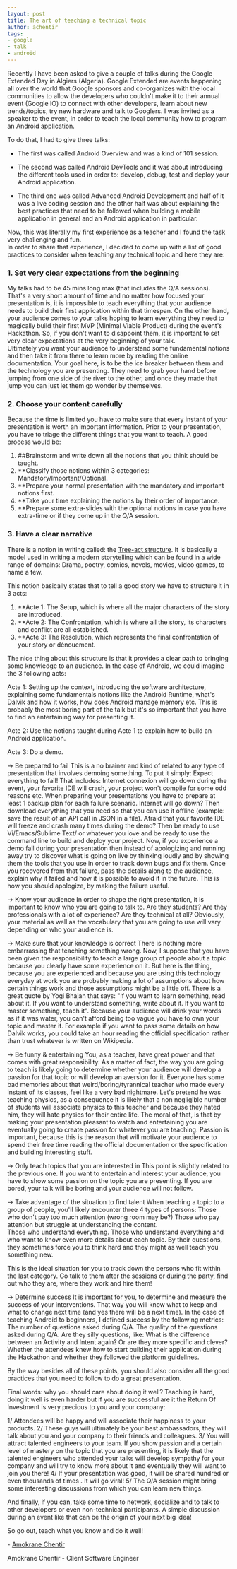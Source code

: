 ```yaml
---
layout: post
title: The art of teaching a technical topic
author: achentir
tags:
- google
- talk
- android
---
```


Recently I have been asked to give a couple of talks during the Google Extended 
Day in Algiers (Algeria). Google Extended are events happening all over the world 
that Google sponsors and co-organizes with the local communities to allow the developers 
who couldn't make it to their annual event (Google IO) to connect with other developers, 
learn about new trends/topics, try new hardware and talk to Googlers. 
I was invited as a speaker to the event, in order to teach the local community how to 
program an Android application. 

To do that, I had to give three talks: 

 * The first was called Android Overview and was a kind of 101 session. 

 * The second was called Android DevTools and it was about introducing the different tools
   used in order to: develop, debug, test and deploy your Android application.

 * The third one was called Advanced Android Development and half of it was a live coding 
   session and the other half was about explaining the best practices that need to be 
   followed when building a mobile application in general and an Android application 
   in particular.

Now, this was literally my first experience as a teacher and I found the task very challenging and fun.  
In order to share that experience, I decided to come up with a list of good practices to consider when 
teaching any technical topic and here they are:

### 1. Set very clear expectations from the beginning
My talks had to be 45 mins long max (that includes the Q/A sessions). That's a very short amount of time and 
no matter how focused your presentation is, it is impossible to teach everything that your audience  needs to 
build their first application within that timespan. On the other hand, your audience comes to your talks hoping 
to learn everything they need to magically build their first MVP (Minimal Viable Product) during the event's Hackathon. 
So, if you don't want to disappoint them, it is important to set very clear expectations at the very beginning of your talk.  
Ultimately you want your audience to understand some fundamental notions and then take it from there to learn more by reading 
the online documentation. Your goal here, is to be the ice breaker between them and the technology you are presenting. They need 
to grab your hand before jumping from one side of the river to the other, and once they made that jump you can just let them go
 wonder by themselves.

### 2. Choose your content carefully
Because the time is limited you have to make sure that every instant of your presentation is worth an important information. 
Prior to your presentation, you have to triage the different things that you want to teach. A good process would be:

1. ##Brainstorm and write down all the notions that you think should be taught.
1. **Classify those notions within 3 categories: Mandatory/Important/Optional. 
1. **Prepare your normal presentation with the mandatory and important notions first. 
1. **Take your time explaining the notions by their order of importance.
1. **Prepare some extra-slides with the optional notions in case you have extra-time or if they come up in the Q/A session.

### 3. Have a clear narrative
There is a notion in writing called: the [Tree-act structure](http://en.wikipedia.org/wiki/Three-act_structure). It is basically a 
model used in writing a modern storytelling which can be found in a wide range of domains: Drama, poetry, comics, novels, movies, 
video games, to name a few.

This notion basically states that to tell a good story we have to structure it in 3 acts:

1. **Acte 1: The Setup, which is where all the major characters of the story are introduced.
2. **Acte 2: The Confrontation, which is where all the story, its characters and conflict are all established.
3. **Acte 3: The Resolution, which represents the final confrontation of your story or dénouement.

The nice thing about this structure is that it provides a clear path to bringing some knowledge to an audience. In the case of Android, we could imagine the 3 following acts:

Acte 1: Setting up the context, introducing the software architecture, explaining some fundamentals notions like the Android Runtime, what's Dalvik and how it works,  how does Android manage memory etc.  This is probably the most boring part of the talk but it's so important that you have to find an entertaining way for presenting it.

Acte 2: Use the notions taught during Acte 1 to explain how to build an Android application.

Acte 3: Do a demo.

-> Be prepared to fail
This is a no brainer and kind of related to any type of presentation that involves demoing something. To put it simply: Expect everything to fail! That includes: Internet connexion will go down during the event, your favorite IDE will crash, your project won't compile for some odd reasons etc. When preparing your presentations you have to prepare at least 1 backup plan for each failure scenario. Internet will go down? Then download everything that you need so that you can use it offline (example: save the result of an API call in JSON in a file). Afraid that your favorite IDE will freeze and crash many times during the demo? Then be ready to use Vi/Emacs/Sublime Text/ or whatever you love and be ready to use the command line to build and deploy your project.
Now, if you experience a demo fail during your presentation then instead of apologizing and running away try to discover what is going on live by thinking loudly and by showing them the tools that you use in order to track down bugs and fix them. Once you recovered from that failure, pass the details along to the audience, explain why it failed and how it is possible to avoid it in the future. This is how you should apologize, by making the failure useful.

-> Know your audience
In order to shape the right presentation, it is important to know who you are going to talk to.  Are they students? Are they professionals with a lot of experience? Are they technical at all? Obviously, your material as well as the vocabulary that you are going to use will vary depending on who your audience is.

-> Make sure that your knowledge is correct
There is nothing more embarrassing that teaching something wrong.  Now, I suppose that you have been given the responsibility to teach a large group of people about a topic because you clearly have some experience on it. But here is the thing, because you are experienced and because you are using this technology everyday at work you are probably making a lot of assumptions about how certain things work and those assumptions might be a little off. There is a great quote by Yogi Bhajan that says: "If you want to learn something, read about it. If you want to understand something, write about it. If you want to master something, teach it".  Because your audience will drink your words as if it was water, you can't afford being too vague you have to own your topic and master it. For example if you want to pass some details on how Dalvik works, you could take an hour reading the official specification rather than trust whatever is written on Wikipedia.

-> Be funny & entertaining
You, as a teacher, have great power and that comes with great responsibility. As a matter of fact, the way you are going to teach is likely going to determine whether your audience will develop a passion for that topic or will develop an aversion for it. Everyone has some bad memories about that weird/boring/tyrannical teacher who made every instant of its classes, feel like a very bad nightmare. Let's pretend he was teaching physics, as a consequence  it is likely that a non negligible number of students will associate physics to this teacher and because they hated him, they will hate physics for their entire life.  The moral of that, is that by making your presentation pleasant to watch and entertaining you are eventually going to create passion for whatever you are teaching.  Passion is important, because this is the reason that will motivate your audience to spend their free time reading the official documentation or the specification and building interesting stuff.

-> Only teach topics that you are interested in
This point is slightly related to the previous one. If you want to entertain and interest your audience, you have to show some passion on the topic you are presenting. If you are bored, your talk will be boring and your audience will not follow.

-> Take advantage of the situation to find talent
When teaching a topic to a group of people, you'll likely encounter three 4 types of persons: 
Those who don't pay too much attention (wrong room may be?)
Those who pay attention but struggle at understanding the content.  
Those who understand everything.
Those who understand everything and who want to know even more details about each topic. By their questions, they sometimes force you to think hard and they might as well teach you something new.

This is the ideal situation for you to track down the persons who fit within the last category. Go talk to them after the sessions or during the party, find out who they are, where they work and hire them!

-> Determine success
It is important for you, to determine and measure the success of your interventions. That way you will know what to keep and what to change next time (and yes there will be a next time).
In the case of teaching Android to beginners, I defined success by the following metrics:
The number of questions asked during Q/A.
The quality of the questions asked during Q/A.  Are they silly questions, like: What is the difference between an Activity and Intent again? Or are they more specific and clever? 
Whether the attendees knew how to start building their application during the Hackathon and whether they followed the platform guidelines.

By the way besides all of these points, you should also consider all the good practices that you need to follow to do a great presentation.

Final words: why you should care about doing it well?
Teaching is hard, doing it well is even harder but if you are successful are it the Return Of Investment is very precious to you and your company:

1/ Attendees will be happy and will associate their happiness to your products. 
2/ These guys will ultimately be your best ambassadors, they will talk about you and your company to their friends and colleagues. 
3/ You will attract talented engineers to your team. If you show passion and a certain level of mastery on the topic that you are presenting, it is likely that the talented engineers who attended your talks will develop sympathy for your company and will try to know more about it and eventually they will want to join you there!
4/ If your presentation was good, it will be shared hundred or even thousands of times .  It will go viral!
5/ The Q/A session might bring some interesting discussions from which you can learn new things.

And finally, if you can, take some time to network, socialize and to talk to other developers or even non-technical participants. A simple discussion during an event like that can be the origin of your next big idea!

So go out, teach what you know and do it well!

\- [Amokrane Chentir](https://github.com/Amokrane/)

Amokrane Chentir - Client Software Engineer
